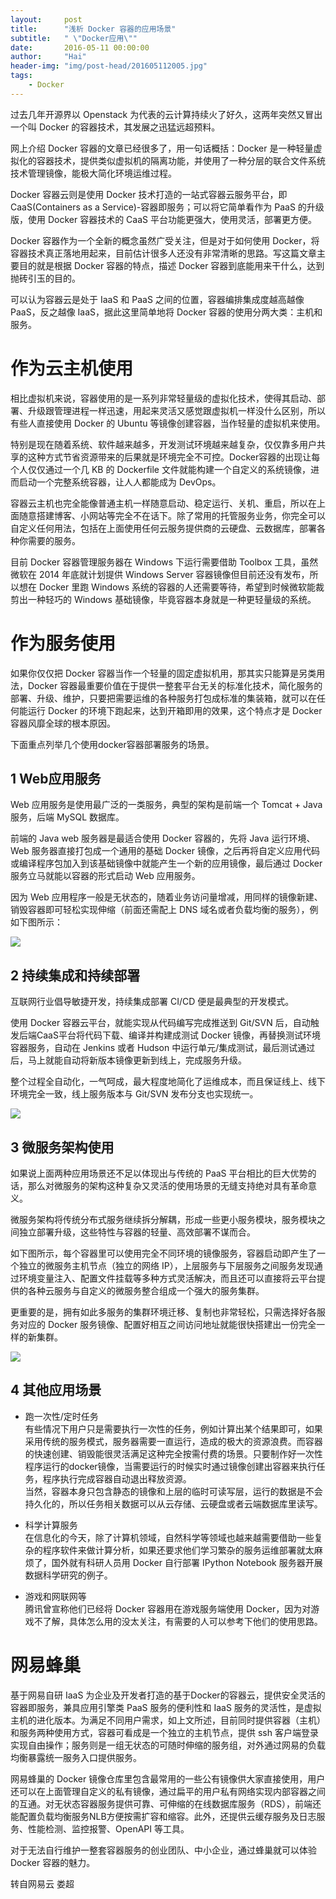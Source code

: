 ```yaml
---
layout:     post
title:      "浅析 Docker 容器的应用场景"
subtitle:   " \"Docker应用\""
date:       2016-05-11 00:00:00
author:     "Hai"
header-img: "img/post-head/201605112005.jpg"
tags:
    - Docker
---
```


过去几年开源界以 Openstack 为代表的云计算持续火了好久，这两年突然又冒出一个叫 Docker 的容器技术，其发展之迅猛远超预料。

网上介绍 Docker 容器的文章已经很多了，用一句话概括：Docker 是一种轻量虚拟化的容器技术，提供类似虚拟机的隔离功能，并使用了一种分层的联合文件系统技术管理镜像，能极大简化环境运维过程。

Docker 容器云则是使用 Docker 技术打造的一站式容器云服务平台，即 CaaS(Containers as a Service)-容器即服务；可以将它简单看作为 PaaS 的升级版，使用 Docker 容器技术的 CaaS 平台功能更强大，使用灵活，部署更方便。

Docker 容器作为一个全新的概念虽然广受关注，但是对于如何使用 Docker，将容器技术真正落地用起来，目前估计很多人还没有非常清晰的思路。写这篇文章主要目的就是根据 Docker 容器的特点，描述 Docker 容器到底能用来干什么，达到抛砖引玉的目的。

可以认为容器云是处于 IaaS 和 PaaS 之间的位置，容器编排集成度越高越像 PaaS，反之越像 IaaS，据此这里简单地将 Docker 容器的使用分两大类：主机和服务。

# 作为云主机使用

相比虚拟机来说，容器使用的是一系列非常轻量级的虚拟化技术，使得其启动、部署、升级跟管理进程一样迅速，用起来灵活又感觉跟虚拟机一样没什么区别，所以有些人直接使用 Docker 的 Ubuntu 等镜像创建容器，当作轻量的虚拟机来使用。

特别是现在随着系统、软件越来越多，开发测试环境越来越复杂，仅仅靠多用户共享的这种方式节省资源带来的后果就是环境完全不可控。Docker容器的出现让每个人仅仅通过一个几 KB 的 Dockerfile 文件就能构建一个自定义的系统镜像，进而启动一个完整系统容器，让人人都能成为 DevOps。

容器云主机也完全能像普通主机一样随意启动、稳定运行、关机、重启，所以在上面随意搭建博客、小网站等完全不在话下。除了常用的托管服务业务，你完全可以自定义任何用法，包括在上面使用任何云服务提供商的云硬盘、云数据库，部署各种你需要的服务。

目前 Docker 容器管理服务器在 Windows 下运行需要借助 Toolbox 工具，虽然微软在 2014 年底就计划提供 Windows Server 容器镜像但目前还没有发布，所以想在 Docker 里跑 Windows 系统的容器的人还需要等待，希望到时候微软能裁剪出一种轻巧的 Windows 基础镜像，毕竟容器本身就是一种更轻量级的系统。


# 作为服务使用

如果你仅仅把 Docker 容器当作一个轻量的固定虚拟机用，那其实只能算是另类用法，Docker 容器最重要价值在于提供一整套平台无关的标准化技术，简化服务的部署、升级、维护，只要把需要运维的各种服务打包成标准的集装箱，就可以在任何能运行 Docker 的环境下跑起来，达到开箱即用的效果，这个特点才是 Docker 容器风靡全球的根本原因。

下面重点列举几个使用docker容器部署服务的场景。


## 1 Web应用服务

Web 应用服务是使用最广泛的一类服务，典型的架构是前端一个 Tomcat + Java 服务，后端 MySQL 数据库。

前端的 Java web 服务器是最适合使用 Docker 容器的，先将 Java 运行环境、Web 服务器直接打包成一个通用的基础 Docker 镜像，之后再将自定义应用代码或编译程序包加入到该基础镜像中就能产生一个新的应用镜像，最后通过 Docker 服务立马就能以容器的形式启动 Web 应用服务。

因为 Web 应用程序一般是无状态的，随着业务访问量增减，用同样的镜像新建、销毁容器即可轻松实现伸缩（前面还需配上 DNS 域名或者负载均衡的服务），例如下图所示：

![](http://mmbiz.qpic.cn/mmbiz/Kp8zGHrttZZib1V5wCUnGdXW36ISriaGIN6f17TeH2icbmxrKWDmiaGwFguebXJtD8Oibib7nY7Y7iadv3HDghEmfP7Ig/640?wx_fmt=jpeg&tp=webp&wxfrom=5&wx_lazy=1)


## 2 持续集成和持续部署

互联网行业倡导敏捷开发，持续集成部署 CI/CD 便是最典型的开发模式。

使用 Docker 容器云平台，就能实现从代码编写完成推送到 Git/SVN 后，自动触发后端CaaS平台将代码下载、编译并构建成测试 Docker 镜像，再替换测试环境容器服务，自动在 Jenkins 或者 Hudson 中运行单元/集成测试，最后测试通过后，马上就能自动将新版本镜像更新到线上，完成服务升级。

整个过程全自动化，一气呵成，最大程度地简化了运维成本，而且保证线上、线下环境完全一致，线上服务版本与 Git/SVN 发布分支也实现统一。

![](http://mmbiz.qpic.cn/mmbiz/Kp8zGHrttZZib1V5wCUnGdXW36ISriaGINZsGxcUgaoLhCJ0TibWF2icnibZh6BR8PSjTSmSpCoZ99c0U1mOkDsDW6A/640?wx_fmt=jpeg&tp=webp&wxfrom=5&wx_lazy=1)

## 3 微服务架构使用

如果说上面两种应用场景还不足以体现出与传统的 PaaS 平台相比的巨大优势的话，那么对微服务的架构这种复杂又灵活的使用场景的无缝支持绝对具有革命意义。

微服务架构将传统分布式服务继续拆分解耦，形成一些更小服务模块，服务模块之间独立部署升级，这些特性与容器的轻量、高效部署不谋而合。

如下图所示，每个容器里可以使用完全不同环境的镜像服务，容器启动即产生了一个独立的微服务主机节点（独立的网络 IP），上层服务与下层服务之间服务发现通过环境变量注入、配置文件挂载等多种方式灵活解决，而且还可以直接将云平台提供的各种云服务与自定义的微服务整合组成一个强大的服务集群。

更重要的是，拥有如此多服务的集群环境迁移、复制也非常轻松，只需选择好各服务对应的 Docker 服务镜像、配置好相互之间访问地址就能很快搭建出一份完全一样的新集群。

![](http://mmbiz.qpic.cn/mmbiz/Kp8zGHrttZZib1V5wCUnGdXW36ISriaGINicCkqGjIu63t1eecNxKbjWKIvJPzY82GOczw1YOYqFAkU5cjThxwqFQ/640?wx_fmt=jpeg&tp=webp&wxfrom=5&wx_lazy=1)

## 4 其他应用场景

* 跑一次性/定时任务<br>
有些情况下用户只是需要执行一次性的任务，例如计算出某个结果即可，如果采用传统的服务模式，服务器需要一直运行，造成的极大的资源浪费。而容器的快速创建、销毁能很灵活满足这种完全按需付费的场景。只要制作好一次性程序运行的docker镜像，当需要运行的时候实时通过镜像创建出容器来执行任务，程序执行完成容器自动退出释放资源。<br>
当然，容器本身只包含静态的镜像和上层的临时可读写层，运行的数据是不会持久化的，所以任务相关数据可以从云存储、云硬盘或者云端数据库里读写。

* 科学计算服务<br>
在信息化的今天，除了计算机领域，自然科学等领域也越来越需要借助一些复杂的程序软件来做计算分析，如果还要求他们学习繁杂的服务运维部署就太麻烦了，国外就有科研人员用 Docker 自行部署 IPython Notebook 服务器开展数据科学研究的例子。

* 游戏和网联网等<br>
腾讯曾宣称他们已经将 Docker 容器用在游戏服务端使用 Docker，因为对游戏不了解，具体怎么用的没太关注，有需要的人可以参考下他们的使用思路。


# 网易蜂巢

基于网易自研 IaaS 为企业及开发者打造的基于Docker的容器云，提供安全灵活的容器即服务，兼具应用引擎类 PaaS 服务的便利性和 IaaS 服务的灵活性，是虚拟主机的进化版本。为满足不同用户需求，如上文所述，目前同时提供容器（主机）和服务两种使用方式，容器可看成是一个独立的主机节点，提供 ssh 客户端登录实现自由操作；服务则是一组无状态的可随时伸缩的服务组，对外通过网易的负载均衡暴露统一服务入口提供服务。

网易蜂巢的 Docker 镜像仓库里包含最常用的一些公有镜像供大家直接使用，用户还可以在上面管理自定义的私有镜像，通过扁平的用户私有网络实现内部容器之间的互通。对无状态容器服务提供可靠、可伸缩的在线数据库服务（RDS），前端还能配置负载均衡服务NLB方便按需扩容和缩容。此外，还提供云缓存服务及日志服务、性能检测、监控报警、OpenAPI 等工具。

对于无法自行维护一整套容器服务的创业团队、中小企业，通过蜂巢就可以体验 Docker 容器的魅力。



转自网易云  娄超